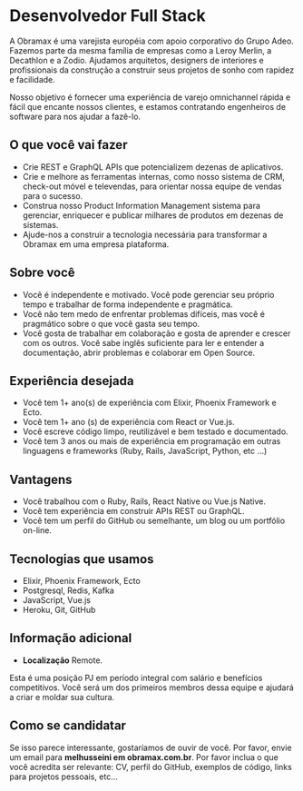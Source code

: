 # Desenvolvedor Full Stack

A Obramax é uma varejista européia com apoio corporativo do Grupo Adeo. Fazemos parte da mesma família de empresas como a Leroy Merlin, a Decathlon e a Zodio. Ajudamos arquitetos, designers de interiores e profissionais da construção a construir seus projetos de sonho com rapidez e facilidade.

Nosso objetivo é fornecer uma experiência de varejo omnichannel rápida e fácil que encante nossos clientes, e estamos contratando engenheiros de software para nos ajudar a fazê-lo.

## O que você vai fazer

- Crie REST e GraphQL APIs que potencializem dezenas de aplicativos.
- Crie e melhore as ferramentas internas, como nosso sistema de CRM, check-out móvel e televendas, para orientar nossa equipe de vendas para o sucesso.
- Construa nosso Product Information Management sistema para gerenciar, enriquecer e publicar milhares de produtos em dezenas de sistemas.
- Ajude-nos a construir a tecnologia necessária para transformar a Obramax em uma empresa plataforma.

## Sobre você

- Você é independente e motivado. Você pode gerenciar seu próprio tempo e trabalhar de forma independente e pragmática.
- Você não tem medo de enfrentar problemas difíceis, mas você é pragmático sobre o que você gasta seu tempo.
- Você gosta de trabalhar em colaboração e gosta de aprender e crescer com os outros.
Você sabe inglês suficiente para ler e entender a documentação, abrir problemas e colaborar em Open Source.

## Experiência desejada

- Você tem 1+ ano(s) de experiência com Elixir, Phoenix Framework e Ecto.
- Você tem 1+ ano (s) de experiência com React or Vue.js.
- Você escreve código limpo, reutilizável e bem testado e documentado.
- Você tem 3 anos ou mais de experiência em programação em outras linguagens e frameworks (Ruby, Rails, JavaScript, Python, etc ...)

## Vantagens

- Você trabalhou com o Ruby, Rails, React Native ou Vue.js Native.
- Você tem experiência em construir APIs REST ou GraphQL.
- Você tem um perfil do GitHub ou semelhante, um blog ou um portfólio on-line.

## Tecnologias que usamos

- Elixir, Phoenix Framework, Ecto
- Postgresql, Redis, Kafka
- JavaScript, Vue.js
- Heroku, Git, GitHub

## Informação adicional

- **Localização** Remote.

Esta é uma posição PJ em período integral com salário e benefícios competitivos. Você será um dos primeiros membros dessa equipe e ajudará a criar e moldar sua cultura.

## Como se candidatar

Se isso parece interessante, gostaríamos de ouvir de você. Por favor, envie um email para **melhusseini em obramax.com.br**. Por favor inclua o que você acredita ser relevante: CV, perfil do GitHub, exemplos de código, links para projetos pessoais, etc...
